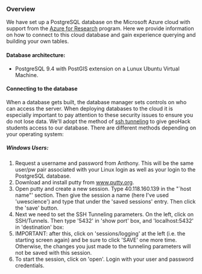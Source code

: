 ### Overview

We have set up a PostgreSQL database on the Microsoft Azure cloud with support from the [Azure for Research](http://research.microsoft.com/en-us/projects/azure/default.aspx) program. Here we provide information on how to connect to this cloud database and gain experience querying and building your own tables.

#### Database architecture:

* PostgreSQL 9.4 with PostGIS extension on a Lunux Ubuntu Virtual Machine.

#### Connecting to the database

When a database gets built, the database manager sets controls on who can access the server. When deploying databases to the cloud it is especially important to pay attention to these security issues to ensure you do not lose data. We'll adopt the method of [ssh tunneling](http://www.postgresql.org/docs/9.1/static/ssh-tunnels.html) to give geoHack students access to our database. There are different methods depending on your operating system:

##### Windows Users:

1. Request a username and password from Anthony. This will be the same user/pw pair associated with your Linux login as well as your login to the PostgreSQL database.
2. Download and install putty from www.putty.org.
3. Open putty and create a new session. Type 40.118.160.139 in the "`host name"' section. Then give the session a name (here I've used 'uwescience') and type that under the 'saved sessions' entry. Then click the 'save' button.
4. Next we need to set the SSH Tunneling parameters. On the left, click on SSH/Tunnels. Then type '5432' in 'show port' box, and 'localhost:5432' in 'destination' box:
5. IMPORTANT: after this, click on 'sessions/logging' at the left (i.e. the starting screen again) and be sure to click 'SAVE' one more time. Otherwise, the changes you just made to the tunneling parameters will not be saved with this session.
6. To start the session, click on 'open'. Login with your user and password credentials. 

